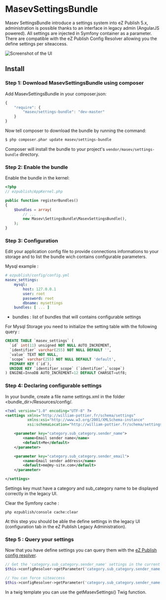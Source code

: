 MasevSettingsBundle
===================

Masev SettingsBundle introduce a settings system into eZ Publish 5.x, administration is possible thanks to an interface in legacy admin (AngularJS powered).
All settings are injected in Symfony container as a parameter.
There are compatible with the eZ Publish Config Resolver allowing you the define settings per siteaccess.

![Screenshot of the UI](https://raw.githubusercontent.com/masev/MasevSettingsBundle/master/ui.png)

## Install

### Step 1: Download MasevSettingsBundle using composer

Add MasevSettingsBundle in your composer.json:

```js
{
    "require": {
        "masev/settings-bundle": "dev-master"
    }
}
```

Now tell composer to download the bundle by running the command:

``` bash
$ php composer.phar update masev/settings-bundle
```

Composer will install the bundle to your project's `vendor/masev/settings-bundle` directory.

### Step 2: Enable the bundle

Enable the bundle in the kernel:

``` php
<?php
// ezpublish/AppKernel.php

public function registerBundles()
{
    $bundles = array(
        // ...
        new Masev\SettingsBundle\MasevSettingsBundle(),
    );
}
```

### Step 3: Configuration

Edit your application config file to provide connections informations to your storage and to list the bundle wich contains configurable parameters.

Mysql example :
```yaml
# ezpublish/config/config.yml
masev_settings:
    mysql:
        host: 127.0.0.1
        user: root
        password: root
        dbname: mysettings
    bundles: [ ... ]
```
 * bundles : list of bundles that will contains configurable settings

 For Mysql Storage you need to initialize the setting table with the following query :

```sql
CREATE TABLE `masev_settings` (
  `id` int(11) unsigned NOT NULL AUTO_INCREMENT,
  `identifier` varchar(255) NOT NULL DEFAULT '',
  `value` TEXT NOT NULL,
  `scope` varchar(255) NOT NULL DEFAULT 'default',
  PRIMARY KEY (`id`),
  UNIQUE KEY `identifier_scope` (`identifier`,`scope`)
) ENGINE=InnoDB AUTO_INCREMENT=12 DEFAULT CHARSET=utf8;
```

### Step 4: Declaring configurable settings

In your bundle, create a file name settings.xml in the folder <bundle_dir>/Resources/config/.

```xml
<?xml version="1.0" encoding="UTF-8" ?>
<settings xmlns="http://william-pottier.fr/schema/settings"
          xmlns:xsi="http://www.w3.org/2001/XMLSchema-instance"
          xsi:schemaLocation="http://william-pottier.fr/schema/settings https://raw.github.com/wpottier/WizadSettingsBundle/master/Resources/schema/settings-1.0.xsd">

    <parameter key="category.sub_category.sender_name">
        <name>Email sender name</name>
        <default>Me</default>
    </parameter>

    <parameter key="category.sub_category.sender_email">
        <name>Email sender address</name>
        <default>me@my-site.com</default>
    </parameter>

</settings>
```
Settings key must have a category and sub_category name to be displayed correctly in the legacy UI.

Clear the Symfony cache :

```
php ezpublish/console cache:clear
```

At this step you should be able the define settings in the legacy UI (configuration tab in the eZ Publish Legacy Administration).

### Step 5 : Query your settings

Now that you have define settings you can query them with the [eZ Publish config resolver](https://doc.ez.no/display/EZP/Configuration).

```php
// Get the 'category.sub_category.sender_name' settings in the current scope (i.e. current siteaccess)
$this->configResolver->getParameter('category.sub_category.sender_name', 'masev_settings');

// You can force siteaccess
$this->configResolver->getParameter('category.sub_category.sender_name', 'masev_settings', 'my_site_access');
```

In a twig template you can use the getMasevSettings() Twig function.